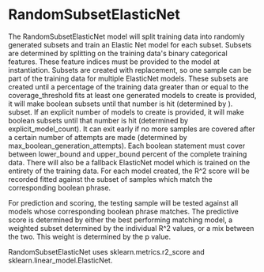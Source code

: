 # RandomSubsetElasticNet


The RandomSubsetElasticNet model will split training data into randomly generated subsets and train an Elastic Net
model for each subset. Subsets are determined by splitting on the training data's binary categorical features. These
feature indices must be provided to the model at instantiation. Subsets are created with replacement, so one sample
can be part of the training data for multiple ElasticNet models. These subsets are created until a percentage of the
training data greater than or equal to the coverage_threshold fits at least one generated models to create is
provided, it will make boolean subsets until that number is hit (determined by ). subset. If an explicit number of
models to create is provided, it will make boolean subsets until that number is hit (determined by
explicit_model_count). It can exit early if no more samples are covered after a certain number of attempts are made
(determined by max_boolean_generation_attempts). Each boolean statement must cover between lower_bound and upper_bound
percent of the complete training data. There will also be a fallback ElasticNet model which is trained on the
entirety of the training data. For each model created, the R^2 score will be recorded fitted against the subset of
samples which match the corresponding boolean phrase.

For prediction and scoring, the testing sample will be tested against all models whose corresponding boolean phrase
matches. The predictive score is determined by either the best performing matching model, a weighted subset determined
by the individual R^2 values, or a mix between the two. This weight is determined by the p value.

RandomSubsetElasticNet uses sklearn.metrics.r2_score and sklearn.linear_model.ElasticNet.